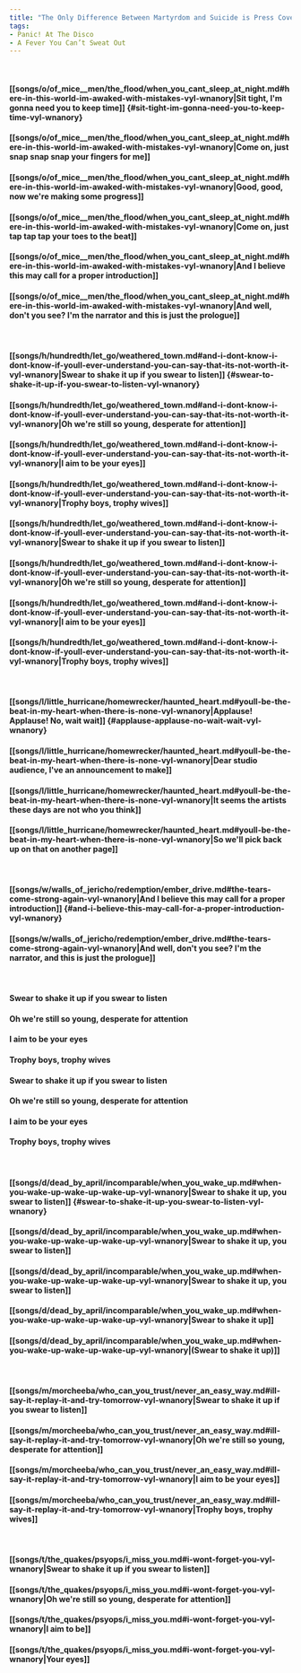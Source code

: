```yaml
---
title: "The Only Difference Between Martyrdom and Suicide is Press Coverage"
tags:
- Panic! At The Disco
- A Fever You Can’t Sweat Out
---
```

&nbsp;
#### [[songs/o/of_mice__men/the_flood/when_you_cant_sleep_at_night.md#here-in-this-world-im-awaked-with-mistakes-vyl-wnanory|Sit tight, I'm gonna need you to keep time]] {#sit-tight-im-gonna-need-you-to-keep-time-vyl-wnanory}
#### [[songs/o/of_mice__men/the_flood/when_you_cant_sleep_at_night.md#here-in-this-world-im-awaked-with-mistakes-vyl-wnanory|Come on, just snap snap snap your fingers for me]]
#### [[songs/o/of_mice__men/the_flood/when_you_cant_sleep_at_night.md#here-in-this-world-im-awaked-with-mistakes-vyl-wnanory|Good, good, now we're making some progress]]
#### [[songs/o/of_mice__men/the_flood/when_you_cant_sleep_at_night.md#here-in-this-world-im-awaked-with-mistakes-vyl-wnanory|Come on, just tap tap tap your toes to the beat]]
#### [[songs/o/of_mice__men/the_flood/when_you_cant_sleep_at_night.md#here-in-this-world-im-awaked-with-mistakes-vyl-wnanory|And I believe this may call for a proper introduction]]
#### [[songs/o/of_mice__men/the_flood/when_you_cant_sleep_at_night.md#here-in-this-world-im-awaked-with-mistakes-vyl-wnanory|And well, don't you see? I'm the narrator and this is just the prologue]]
&nbsp;
#### [[songs/h/hundredth/let_go/weathered_town.md#and-i-dont-know-i-dont-know-if-youll-ever-understand-you-can-say-that-its-not-worth-it-vyl-wnanory|Swear to shake it up if you swear to listen]] {#swear-to-shake-it-up-if-you-swear-to-listen-vyl-wnanory}
#### [[songs/h/hundredth/let_go/weathered_town.md#and-i-dont-know-i-dont-know-if-youll-ever-understand-you-can-say-that-its-not-worth-it-vyl-wnanory|Oh we're still so young, desperate for attention]]
#### [[songs/h/hundredth/let_go/weathered_town.md#and-i-dont-know-i-dont-know-if-youll-ever-understand-you-can-say-that-its-not-worth-it-vyl-wnanory|I aim to be your eyes]]
#### [[songs/h/hundredth/let_go/weathered_town.md#and-i-dont-know-i-dont-know-if-youll-ever-understand-you-can-say-that-its-not-worth-it-vyl-wnanory|Trophy boys, trophy wives]]
#### [[songs/h/hundredth/let_go/weathered_town.md#and-i-dont-know-i-dont-know-if-youll-ever-understand-you-can-say-that-its-not-worth-it-vyl-wnanory|Swear to shake it up if you swear to listen]]
#### [[songs/h/hundredth/let_go/weathered_town.md#and-i-dont-know-i-dont-know-if-youll-ever-understand-you-can-say-that-its-not-worth-it-vyl-wnanory|Oh we're still so young, desperate for attention]]
#### [[songs/h/hundredth/let_go/weathered_town.md#and-i-dont-know-i-dont-know-if-youll-ever-understand-you-can-say-that-its-not-worth-it-vyl-wnanory|I aim to be your eyes]]
#### [[songs/h/hundredth/let_go/weathered_town.md#and-i-dont-know-i-dont-know-if-youll-ever-understand-you-can-say-that-its-not-worth-it-vyl-wnanory|Trophy boys, trophy wives]]
&nbsp;
#### [[songs/l/little_hurricane/homewrecker/haunted_heart.md#youll-be-the-beat-in-my-heart-when-there-is-none-vyl-wnanory|Applause! Applause! No, wait wait]] {#applause-applause-no-wait-wait-vyl-wnanory}
#### [[songs/l/little_hurricane/homewrecker/haunted_heart.md#youll-be-the-beat-in-my-heart-when-there-is-none-vyl-wnanory|Dear studio audience, I've an announcement to make]]
#### [[songs/l/little_hurricane/homewrecker/haunted_heart.md#youll-be-the-beat-in-my-heart-when-there-is-none-vyl-wnanory|It seems the artists these days are not who you think]]
#### [[songs/l/little_hurricane/homewrecker/haunted_heart.md#youll-be-the-beat-in-my-heart-when-there-is-none-vyl-wnanory|So we'll pick back up on that on another page]]
&nbsp;
#### [[songs/w/walls_of_jericho/redemption/ember_drive.md#the-tears-come-strong-again-vyl-wnanory|And I believe this may call for a proper introduction]] {#and-i-believe-this-may-call-for-a-proper-introduction-vyl-wnanory}
#### [[songs/w/walls_of_jericho/redemption/ember_drive.md#the-tears-come-strong-again-vyl-wnanory|And well, don't you see? I'm the narrator, and this is just the prologue]]
&nbsp;
#### Swear to shake it up if you swear to listen
#### Oh we're still so young, desperate for attention
#### I aim to be your eyes
#### Trophy boys, trophy wives
#### Swear to shake it up if you swear to listen
#### Oh we're still so young, desperate for attention
#### I aim to be your eyes
#### Trophy boys, trophy wives
&nbsp;
#### [[songs/d/dead_by_april/incomparable/when_you_wake_up.md#when-you-wake-up-wake-up-wake-up-vyl-wnanory|Swear to shake it up, you swear to listen]] {#swear-to-shake-it-up-you-swear-to-listen-vyl-wnanory}
#### [[songs/d/dead_by_april/incomparable/when_you_wake_up.md#when-you-wake-up-wake-up-wake-up-vyl-wnanory|Swear to shake it up, you swear to listen]]
#### [[songs/d/dead_by_april/incomparable/when_you_wake_up.md#when-you-wake-up-wake-up-wake-up-vyl-wnanory|Swear to shake it up, you swear to listen]]
#### [[songs/d/dead_by_april/incomparable/when_you_wake_up.md#when-you-wake-up-wake-up-wake-up-vyl-wnanory|Swear to shake it up]]
#### [[songs/d/dead_by_april/incomparable/when_you_wake_up.md#when-you-wake-up-wake-up-wake-up-vyl-wnanory|(Swear to shake it up)]]
&nbsp;
#### [[songs/m/morcheeba/who_can_you_trust/never_an_easy_way.md#ill-say-it-replay-it-and-try-tomorrow-vyl-wnanory|Swear to shake it up if you swear to listen]]
#### [[songs/m/morcheeba/who_can_you_trust/never_an_easy_way.md#ill-say-it-replay-it-and-try-tomorrow-vyl-wnanory|Oh we're still so young, desperate for attention]]
#### [[songs/m/morcheeba/who_can_you_trust/never_an_easy_way.md#ill-say-it-replay-it-and-try-tomorrow-vyl-wnanory|I aim to be your eyes]]
#### [[songs/m/morcheeba/who_can_you_trust/never_an_easy_way.md#ill-say-it-replay-it-and-try-tomorrow-vyl-wnanory|Trophy boys, trophy wives]]
&nbsp;
#### [[songs/t/the_quakes/psyops/i_miss_you.md#i-wont-forget-you-vyl-wnanory|Swear to shake it up if you swear to listen]]
#### [[songs/t/the_quakes/psyops/i_miss_you.md#i-wont-forget-you-vyl-wnanory|Oh we're still so young, desperate for attention]]
#### [[songs/t/the_quakes/psyops/i_miss_you.md#i-wont-forget-you-vyl-wnanory|I aim to be]]
#### [[songs/t/the_quakes/psyops/i_miss_you.md#i-wont-forget-you-vyl-wnanory|Your eyes]]
